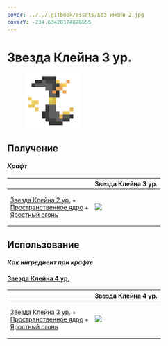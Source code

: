 ```yaml
---
cover: ../../.gitbook/assets/Без имени-2.jpg
coverY: -234.63428174878555
---
```


# Звезда Клейна 3 ур.

<figure><img src="../../.gitbook/assets/klein_star_3_128.png" alt=""><figcaption></figcaption></figure>

## Получение

#### _Крафт_

|                                                                                                                                                                    |  Звезда Клейна 3 ур.                          |
| ------------------------------------------------------------------------------------------------------------------------------------------------------------------ | --------------------------------------------- |
| <p><a href="klein_star_2.md">Звезда Клейна 2 ур.</a> +<br><a href="spawner_seeker.md">Пространственное ядро</a> +<br><a href="fury_fire.md">Яростный огонь</a></p> | ![](../../.gitbook/assets/klein\_star\_3.png) |

## Использование

#### _Как ингредиент при крафте_

#### [Звезда Клейна 4 ур.](klein_star_4.md)

|                                                                                                                                                                    |  Звезда Клейна 4 ур.                          |
| ------------------------------------------------------------------------------------------------------------------------------------------------------------------ | --------------------------------------------- |
| <p><a href="klein_star_3.md">Звезда Клейна 3 ур.</a> +<br><a href="spawner_seeker.md">Пространственное ядро</a> +<br><a href="fury_fire.md">Яростный огонь</a></p> | ![](../../.gitbook/assets/klein\_star\_4.png) |


